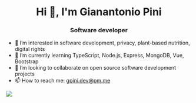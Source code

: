 <h1 align="center">Hi 👋, I'm Gianantonio Pini</h1>
<h3 align="center">Software developer</h3>

- 👀 I’m interested in software development, privacy, plant-based nutrition, digital rights
- 🌱 I’m currently learning TypeScript, Node.js, Express, MongoDB, Vue, Bootstrap
- 💞️ I’m looking to collaborate on open source software development projects
- 📫 How to reach me: gpini.dev@pm.me

<div>
  <a href="https://github-readme-stats.vercel.app/api?username=gianantoniopini&count_private=true&show_icons=true">
    <img src="https://github-readme-stats.vercel.app/api?username=gianantoniopini&count_private=true&show_icons=true" />
  </a>
</div>
